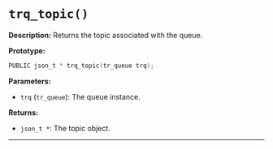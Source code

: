 # `trq_topic()`

**Description:**
Returns the topic associated with the queue.

**Prototype:**
```c
PUBLIC json_t * trq_topic(tr_queue trq);
```

**Parameters:**
- `trq` (`tr_queue`): The queue instance.

**Returns:**
- `json_t *`: The topic object.

---
